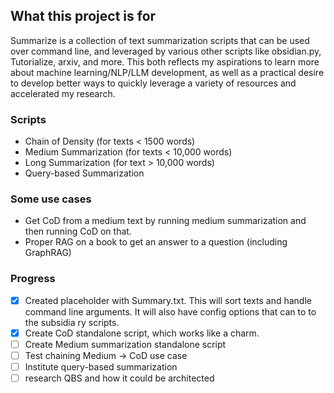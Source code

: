## What this project is for

Summarize is a collection of text summarization scripts that can be used over command line, and leveraged by various other scripts like obsidian.py, Tutorialize, arxiv, and more. This both reflects my aspirations to learn more about machine learning/NLP/LLM development, as well as a practical desire to develop better ways to quickly leverage a variety of resources and accelerated my research.

### Scripts
- Chain of Density (for texts < 1500 words)
- Medium Summarization (for texts < 10,000 words)
- Long Summarization (for text > 10,000 words)
- Query-based Summarization

### Some use cases
- Get CoD from a medium text by running medium summarization and then running CoD on that. 
- Proper RAG on a book to get an answer to a question (including GraphRAG)

### Progress
- [x] Created placeholder with Summary.txt. This will sort texts and handle command line arguments. It will also have config options that can to to the subsidia
ry scripts.
- [x] Create CoD standalone script, which works like a charm.
- [ ] Create Medium summarization standalone script
- [ ] Test chaining Medium -> CoD use case
- [ ] Institute query-based summarization
 - [ ] research QBS and how it could be architected
